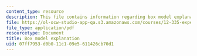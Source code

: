 ```yaml
---
content_type: resource
description: This file contains information regarding box model explanation.
file: https://ol-ocw-studio-app-qa.s3.amazonaws.com/courses/12-335-experimental-atmospheric-chemistry-fall-2014/07ff7953d0b011c109e5611426cb70d1_MIT12_335F14_Box_model.pdf
file_type: application/pdf
resourcetype: Document
title: Box model explanation
uid: 07ff7953-d0b0-11c1-09e5-611426cb70d1
---
```

